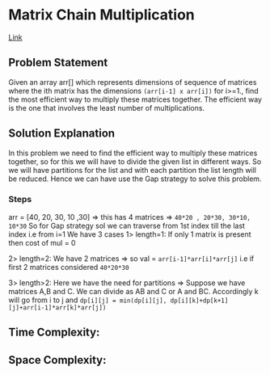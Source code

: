# Matrix Chain Multiplication

[Link](https://www.geeksforgeeks.org/problems/matrix-chain-multiplication0303/1)

## Problem Statement

Given an array arr[] which represents dimensions of sequence of matrices where the ith matrix has the dimensions `(arr[i-1] x arr[i])` for i>=1., find the most efficient way to multiply these matrices together. The efficient way is the one that involves the least number of multiplications.

## Solution Explanation

In this problem we need to find the efficient way to multiply these matrices together, so for this we will have to divide the given list in different ways. So we will have partitions for the list and with each partition the list length will be reduced. Hence we can have use the Gap strategy to solve this problem.

### Steps
arr = [40, 20, 30, 10 ,30] => this has 4 matrices => `40*20 , 20*30, 30*10, 10*30`
So for Gap strategy sol we can traverse from 1st index till the last index i.e from i=1
We have 3 cases
1> length=1: If only 1 matrix is present then cost of mul = 0

2> length=2: We have 2 matrices => so val = `arr[i-1]*arr[i]*arr[j]` i.e if first 2 matrices considered `40*20*30`

3> length>2: Here we have the need for partitions => Suppose we have matrices A,B and C. We can divide as AB and C or A and BC. Accordingly k will go from i to j and `dp[i][j] = min(dp[i][j], dp[i][k]+dp[k+1][j]+arr[i-1]*arr[k]*arr[j])`


## Time Complexity: 

## Space Complexity: